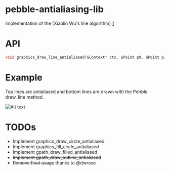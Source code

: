 # pebble-antialiasing-lib
Implementation of the [Xiaolin Wu's line algorithm] [1]

# API
```c
void graphics_draw_line_antialiased(GContext* ctx, GPoint p0, GPoint p1);
```
# Example

Top lines are antialiased and bottom lines are drawn with the Pebble draw_line method.

![Alt text](/both-big.bmp?raw=true "Example")


# TODOs

 - Implement graphics_draw_circle_antialiased
 - Implement graphics_fill_circle_antialiased
 - Implement gpath_draw_filled_antialiased
 - ~~Implement gpath_draw_outline_antialiased~~
 - ~~Remove float usage~~ thanks to @dwrose

[1]:http://en.wikipedia.org/wiki/Xiaolin_Wu%27s_line_algorithm
